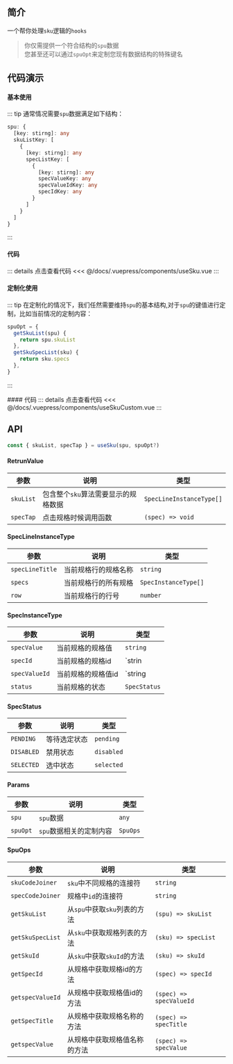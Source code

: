 ## 简介
一个帮你处理`sku`逻辑的`hooks`
> 你仅需提供一个符合结构的`spu`数据  
> 您甚至还可以通过`spuOpt`来定制您现有数据结构的特殊键名

## 代码演示
#### 基本使用  
::: tip
通常情况需要`spu`数据满足如下结构：
```ts
spu: {
  [key: stirng]: any
  skuListKey: [
    {
      [key: stirng]: any
      specListKey: [
        {
          [key: stirng]: any
          specValueKey: any
          specValueIdKey: any
          specIdKey: any
        }
      ]
    }
  ]
}
```
:::
<use-sku />
#### 代码  
::: details 点击查看代码
<<< @/docs/.vuepress/components/useSku.vue
:::

#### 定制化使用  
::: tip
在定制化的情况下，我们任然需要维持`spu`的基本结构,对于`spu`的键值进行定制，比如当前情况的定制内容：
```ts
spuOpt = {
  getSkuList(spu) {
    return spu.skuList
  },
  getSkuSpecList(sku) {
    return sku.specs
  },
}
```
:::

<use-sku-custom />
#### 代码  
::: details 点击查看代码
<<< @/docs/.vuepress/components/useSkuCustom.vue
:::

## API  
```ts
const { skuList, specTap } = useSku(spu, spuOpt?)
```

#### RetrunValue
| 参数 | 说明 | 类型 |
| --- | --- | --- |
| `skuList` | 包含整个`sku`算法需要显示的规格数据 | `SpecLineInstanceType[]` |
| `specTap` | 点击规格时候调用函数 | `(spec) => void` |

#### SpecLineInstanceType
| 参数 | 说明 | 类型 |
| --- | --- | --- |
| `specLineTitle` | 当前规格行的规格名称 | `string` |
| `specs` | 当前规格行的所有规格 | `SpecInstanceType[]` |
| `row` | 当前规格行的行号 | `number` |

#### SpecInstanceType
| 参数 | 说明 | 类型 |
| --- | --- | --- |
| `specValue` | 当前规格的规格值 | `string` |
| `specId` | 当前规格的规格id | `strin | number` |
| `specValueId` | 当前规格的规格值id | `string | number` |
| `status` | 当前规格的状态 | `SpecStatus` |

#### SpecStatus
| 参数 | 说明 | 类型 |
| --- | --- | --- |
| `PENDING` | 等待选定状态 | `pending` |
| `DISABLED` | 禁用状态 | `disabled` |
| `SELECTED` | 选中状态 | `selected` |

#### Params
| 参数 | 说明 | 类型 |
| --- | --- | --- |
| `spu` | `spu`数据 | `any` |
| `spuOpt` | `spu`数据相关的定制内容 | `SpuOps` |

#### SpuOps
| 参数 | 说明 | 类型 |
| --- | --- | --- |
| `skuCodeJoiner` | `sku`中不同规格的连接符 | `string` |
| `specCodeJoiner` | 规格中`id`的连接符 | `string` |
| `getSkuList` | 从`spu`中获取`sku`列表的方法 | `(spu) => skuList` |
| `getSkuSpecList` | 从`sku`中获取规格列表的方法 | `(sku) => specList` |
| `getSkuId` | 从`sku`中获取`skuId`的方法 | `(sku) => skuId` |
| `getSpecId` | 从规格中获取规格id的方法 | `(spec) => specId` |
| `getspecValueId` | 从规格中获取规格值id的方法 | `(spec) => specValueId` |
| `getSpecTitle` | 从规格中获取规格名称的方法 | `(spec) => specTitle` |
| `getspecValue` | 从规格中获取规格值名称的方法 | `(spec) => specValue` |
